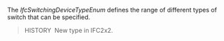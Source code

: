 The _IfcSwitchingDeviceTypeEnum_ defines the range of different types of switch that can be specified.

> HISTORY&nbsp; New type in IFC2x2.
